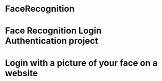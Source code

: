 # FaceRecognition

# Face Recognition Login Authentication project
# Login with a picture of your face on a website
